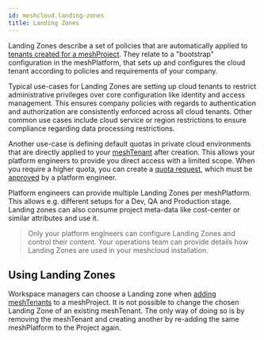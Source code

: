 ```yaml
---
id: meshcloud.landing-zones
title: Landing Zones
---
```


Landing Zones describe a set of policies that are automatically applied to [tenants created for a meshProject](meshcloud.project). They relate to a "bootstrap" configuration in the meshPlatform, that sets
up and configures the cloud tenant according to policies and requirements of your company.

Typical use-cases for Landing Zones are setting up cloud tenants to restrict administrative privileges
over core configuration like identity and access management. This ensures company policies with regards to authentication
and authorization are consistently enforced across all cloud tenants. Other common use cases include cloud service or
region restrictions to ensure compliance regarding data processing restrictions.

Another use-case is defining default quotas in private cloud environments that are directly applied to your [meshTenant](meshcloud.tenant) after creation.
This allows your platform engineers to provide you direct access with a limited scope. When you require a higher quota, you can create a [quota request](meshcloud.tenant-quota), which must be [approved](meshcloud.tenant-quota#approval-of-tenant-quota-requests) by a platform engineer.

Platform engineers can provide multiple Landing Zones per meshPlatform. This allows e.g. different setups
for a Dev, QA and Production stage. Landing zones can also consume project meta-data like cost-center or similar attributes
and use it.

> Only your platform engineers can configure Landing Zones and control their content. Your operations team
> can provide details how Landing Zones are used in your meshcloud installation.

## Using Landing Zones

Workspace managers can choose a Landing zone when [adding meshTenants](meshcloud.project#adding-meshtenants) to a meshProject.
It is not possible to change the chosen Landing Zone of an existing meshTenant. The only way of doing so is by removing the meshTenant and creating another by re-adding the same meshPlatform to the Project again.
